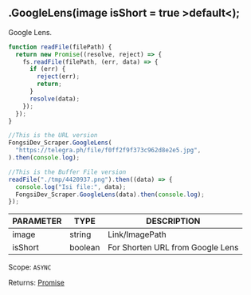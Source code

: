 ## .GoogleLens(image isShort = true >default<);

Google Lens.

```js
function readFile(filePath) {
  return new Promise((resolve, reject) => {
    fs.readFile(filePath, (err, data) => {
      if (err) {
        reject(err);
        return;
      }
      resolve(data);
    });
  });
}

//This is the URL version
FongsiDev_Scraper.GoogleLens(
  "https://telegra.ph/file/f0ff2f9f373c962d8e2e5.jpg",
).then(console.log);

//This is the Buffer File version
readFile("./tmp/4420937.png").then((data) => {
  console.log("Isi file:", data);
  FongsiDev_Scraper.GoogleLens(data).then(console.log);
});
```

| PARAMETER | TYPE    | DESCRIPTION                      |
| --------- | ------- | -------------------------------- |
| image     | string  | Link/ImagePath                   |
| isShort   | boolean | For Shorten URL from Google Lens |

Scope: `ASYNC`

Returns: <a href="https://developer.mozilla.org/en-US/docs/Web/JavaScript/Reference/Global_Objects/Promise">Promise</a><Object>
